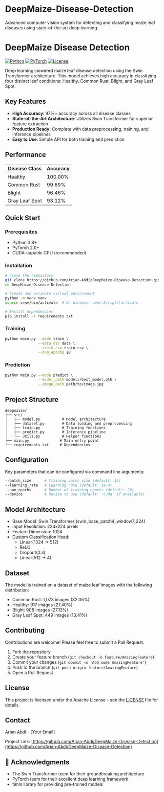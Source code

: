 # DeepMaize-Disease-Detection
Advanced computer vision system for detecting and classifying maize leaf diseases using state-of-the-art deep learning.

# DeepMaize Disease Detection 

[![Python](https://img.shields.io/badge/python-v3.8+-blue.svg)](https://www.python.org/)
[![PyTorch](https://img.shields.io/badge/PyTorch-v2.0+-red.svg)](https://pytorch.org/)
[![License](https://img.shields.io/badge/License-Apache_2.0-blue.svg)](https://opensource.org/licenses/Apache-2.0)

Deep learning-powered maize leaf disease detection using the Swin Transformer architecture. This model achieves high accuracy in classifying four distinct leaf conditions: Healthy, Common Rust, Blight, and Gray Leaf Spot.

##  Key Features

- **High Accuracy**: 97%+ accuracy across all disease classes
- **State-of-the-Art Architecture**: Utilizes Swin Transformer for superior feature extraction
- **Production Ready**: Complete with data preprocessing, training, and inference pipelines
- **Easy to Use**: Simple API for both training and prediction

##  Performance

| Disease Class    | Accuracy |
|-----------------|----------|
| Healthy         | 100.00%  |
| Common Rust     | 99.89%   |
| Blight         | 96.46%   |
| Gray Leaf Spot | 93.12%   |

##  Quick Start

### Prerequisites

- Python 3.8+
- PyTorch 2.0+
- CUDA-capable GPU (recommended)

### Installation

```bash
# Clone the repository
git clone https://github.com/Arian-Abdi/DeepMaize-Disease-Detection.git
cd DeepMaize-Disease-Detection

# Create and activate virtual environment
python -m venv venv
source venv/bin/activate  # On Windows: venv\Scripts\activate

# Install dependencies
pip install -r requirements.txt
```

### Training

```bash
python main.py --mode train \
               --data_dir data \
               --train_csv train.csv \
               --num_epochs 20
```

### Prediction

```bash
python main.py --mode predict \
               --model_path models/best_model.pth \
               --image_path path/to/image.jpg
```

##  Project Structure

```
deepmaize/
├── src/
│   ├── model.py          # Model architecture
│   ├── dataset.py        # Data loading and preprocessing
│   ├── train.py          # Training functions
│   ├── predict.py        # Inference pipeline
│   └── utils.py          # Helper functions
├── main.py              # Main entry point
└── requirements.txt     # Dependencies
```

##  Configuration

Key parameters that can be configured via command line arguments:

```bash
--batch_size      # Training batch size (default: 16)
--learning_rate   # Learning rate (default: 1e-4)
--num_epochs      # Number of training epochs (default: 20)
--device          # Device to use (default: 'cuda' if available)
```

##  Model Architecture

- Base Model: Swin Transformer (swin_base_patch4_window7_224)
- Input Resolution: 224x224 pixels
- Feature Dimension: 1024
- Custom Classification Head:
  - Linear(1024 → 512)
  - ReLU
  - Dropout(0.3)
  - Linear(512 → 4)

##  Dataset

The model is trained on a dataset of maize leaf images with the following distribution:
- Common Rust: 1,073 images (32.06%)
- Healthy: 917 images (27.40%)
- Blight: 908 images (27.13%)
- Gray Leaf Spot: 449 images (13.41%)

##  Contributing

Contributions are welcome! Please feel free to submit a Pull Request.

1. Fork the repository
2. Create your feature branch (`git checkout -b feature/AmazingFeature`)
3. Commit your changes (`git commit -m 'Add some AmazingFeature'`)
4. Push to the branch (`git push origin feature/AmazingFeature`)
5. Open a Pull Request

##  License

This project is licensed under the Apache License - see the [LICENSE](LICENSE) file for details.

##  Contact

Arian Abdi - [Your Email]

Project Link: [https://github.com/Arian-Abdi/DeepMaize-Disease-Detection](https://github.com/Arian-Abdi/DeepMaize-Disease-Detection)

## 🙏 Acknowledgments

- The Swin Transformer team for their groundbreaking architecture
- PyTorch team for their excellent deep learning framework
- timm library for providing pre-trained models

